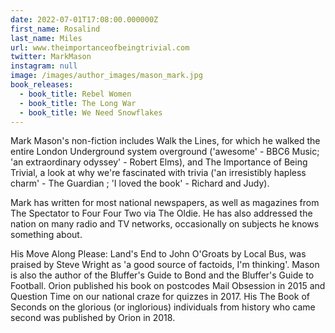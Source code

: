```yaml
---
date: 2022-07-01T17:08:00.000000Z
first_name: Rosalind
last_name: Miles
url: www.theimportanceofbeingtrivial.com
twitter: MarkMason
instagram: null
image: /images/author_images/mason_mark.jpg
book_releases:
  - book_title: Rebel Women
  - book_title: The Long War
  - book_title: We Need Snowflakes
---
```

Mark Mason's non-fiction includes Walk the Lines, for which he walked the entire London Underground system overground ('awesome' - BBC6 Music; 'an extraordinary odyssey' - Robert Elms), and The Importance of Being Trivial, a look at why we're fascinated with trivia ('an irresistibly hapless charm' - The Guardian ; 'I loved the book' - Richard and Judy). 

Mark has written for most national newspapers, as well as magazines from The Spectator to Four Four Two via The Oldie. He has also addressed the nation on many radio and TV networks, occasionally on subjects he knows something about. 

His Move Along Please: Land's End to John O'Groats by Local Bus, was praised by Steve Wright as 'a good source of factoids, I'm thinking'. Mason is also the author of the Bluffer's Guide to Bond and the Bluffer's Guide to Football. Orion published his book on postcodes Mail Obsession in 2015 and Question Time on our national craze for quizzes in 2017. His The Book of Seconds on the glorious (or inglorious) individuals from history who came second was published by Orion in 2018.